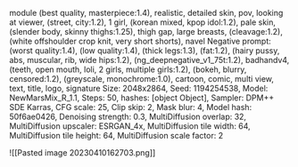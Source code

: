 module
(best quality, masterpiece:1.4), realistic, detailed skin, pov, looking at viewer, (street, city:1.2), 1 girl, (korean mixed, kpop idol:1.2), pale skin, (slender body, skinny thighs:1.25), thigh gap, large breasts, (cleavage:1.2), (white offshoulder crop knit, very short shorts), navel
Negative prompt: (worst quality:1.4), (low quality:1.4), (thick legs:1.3), (fat:1.2), (hairy pussy, abs, muscular, rib, wide hips:1.2), (ng_deepnegative_v1_75t:1.2), badhandv4, (teeth, open mouth, loli, 2 girls, multiple girls:1.2), (bokeh, blurry, censored:1.2), (greyscale, monochrome:1.0), cartoon, comic, multi view, text, title, logo, signature
Size: 2048x2864, Seed: 1194254538, Model: NewMarsMix_R_1.1, Steps: 50, hashes: [object Object], Sampler: DPM++ SDE Karras, CFG scale: 25, Clip skip: 2, Mask blur: 4, Model hash: 50f6ae0426, Denoising strength: 0.3, MultiDiffusion overlap: 32, MultiDiffusion upscaler: ESRGAN_4x, MultiDiffusion tile width: 64, MultiDiffusion tile height: 64, MultiDiffusion scale factor: 2

![[Pasted image 20230410162703.png]]
